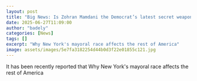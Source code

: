 ```yaml
---
layout: post
title: "Big News: Is Zohran Mamdani the Democrat’s latest secret weapon?"
date: 2025-06-27T11:09:00
author: "badely"
categories: [News]
tags: []
excerpt: "Why New York's mayoral race affects the rest of America"
image: assets/images/5e7fa3182254d44b0d3f22e01855c121.jpg
---
```


It has been recently reported that Why New York's mayoral race affects the rest of America

